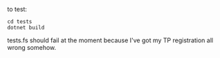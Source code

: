 to test:

```shell
cd tests
dotnet build
```

tests.fs should fail at the moment because I've got my TP registration all wrong somehow.
